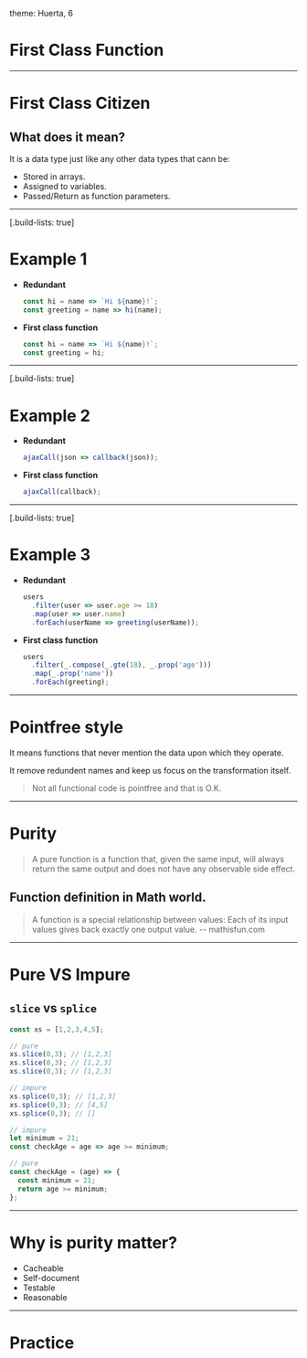 theme: Huerta, 6

# First Class Function

---

# First Class Citizen

## What does it mean?

It is a data type just like any other data types that cann be:

* Stored in arrays.
* Assigned to variables.
* Passed/Return as function parameters.

---
[.build-lists: true]

# Example 1

* __Redundant__

    ```js
    const hi = name => `Hi ${name}!`;
    const greeting = name => hi(name);
    ```

* __First class function__

    ```js
    const hi = name => `Hi ${name}!`;
    const greeting = hi;
    ```

---
[.build-lists: true]

# Example 2

* __Redundant__

    ```js
    ajaxCall(json => callback(json));
    ```

* __First class function__

    ```js
    ajaxCall(callback);
    ```

---
[.build-lists: true]

# Example 3

* __Redundant__

    ```js
    users
      .filter(user => user.age >= 18)
      .map(user => user.name)
      .forEach(userName => greeting(userName));
    ```

* __First class function__

    ```js
    users
      .filter(_.compose(_.gte(18), _.prop('age')))
      .map(_.prop('name'))
      .forEach(greeting);
    ```

---

# Pointfree style

It means functions that never mention the data upon which they operate.

It remove redundent names and keep us focus on the transformation itself.

> Not all functional code is pointfree and that is O.K.

---

# Purity

> A pure function is a function that, given the same input, will always return the same output and does not have any observable side effect.

## Function definition in Math world.

> A function is a special relationship between values: Each of its input values gives back exactly one output value.
> -- mathisfun.com

---

# Pure VS Impure

## `slice` vs `splice`

```js
const xs = [1,2,3,4,5];

// pure
xs.slice(0,3); // [1,2,3]
xs.slice(0,3); // [1,2,3]
xs.slice(0,3); // [1,2,3]

// impure
xs.splice(0,3); // [1,2,3]
xs.splice(0,3); // [4,5]
xs.splice(0,3); // []
```

```js
// impure
let minimum = 21;
const checkAge = age => age >= minimum;

// pure
const checkAge = (age) => {
  const minimum = 21;
  return age >= minimum;
};
```

---

# Why is purity matter?

* Cacheable
* Self-document
* Testable
* Reasonable

---

# Practice
